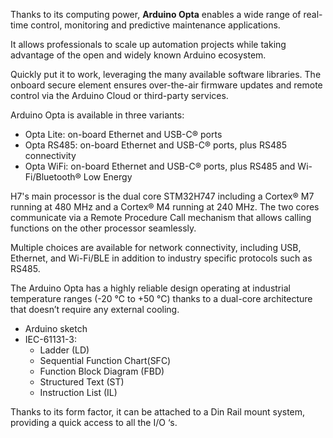 <FeatureDescription>

Thanks to its computing power, **Arduino Opta** enables a wide range of real-time control, monitoring and predictive maintenance applications.

It allows professionals to scale up automation projects while taking advantage of the open and widely known Arduino ecosystem.

Quickly put it to work, leveraging the many available software libraries. The onboard secure element ensures over-the-air firmware updates and remote control via the Arduino Cloud or third-party services.

Arduino Opta is available in three variants:
* Opta Lite: on-board Ethernet and USB-C® ports
* Opta RS485: on-board Ethernet and USB-C® ports, plus RS485 connectivity
* Opta WiFi: on-board Ethernet and USB-C® ports, plus RS485 and Wi-Fi/Bluetooth® Low Energy

</FeatureDescription>

<FeatureList>

<Feature title="STM32H747XI dual Cortex®-M7+M4 32bit low power Arm® MCU" image="mcu">

  H7's main processor is the dual core STM32H747 including a Cortex® M7 running at 480 MHz and a Cortex® M4 running at 240 MHz. The two cores communicate via a Remote Procedure Call mechanism that allows calling functions on the other processor seamlessly.

  <FeatureLink title="Datasheet" url="https://content.arduino.cc/assets/Arduino-Portenta-H7_Datasheet_stm32h747xi.pdf" download/>

</Feature>

<Feature title="Connectivity" image="wifi-bluetooth">

  Multiple choices are available for network connectivity, including USB, Ethernet, and Wi-Fi/BLE in addition to industry specific protocols such as RS485.
  
</Feature>

<Feature title="Industrial temperature range" image="temperature-sensor">

  The Arduino Opta has a highly reliable design operating at industrial temperature ranges (-20 °C to +50 °C) thanks to a dual-core architecture that doesn’t require any external cooling.

</Feature>

<Feature title="Programming Languages Supported" image="file-icon">

  * Arduino sketch
  * IEC-61131-3:
    * Ladder (LD)
    * Sequential Function Chart(SFC)
    * Function Block Diagram (FBD)
    * Structured Text (ST)
    * Instruction List (IL)

</Feature>

<Feature title="Suitable to DIN Rail" image="configurability">

  Thanks to its form factor, it can be attached to a Din Rail mount system, providing a quick access to all the I/O ‘s.

</Feature>

</FeatureList>
